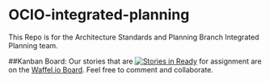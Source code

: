 
# OCIO-integrated-planning
This Repo is for the Architecture Standards and Planning Branch Integrated Planning team.

##Kanban Board:
Our stories that are [![Stories in Ready](https://badge.waffle.io/bcgov/OCIO-integrated-planning.png?label=ready&title=Ready)](https://waffle.io/bcgov/OCIO-integrated-planning) for assignment are on the [Waffel.io Board](https://waffle.io/bcgov/OCIO-integrated-planning). Feel free to comment and collaborate.

